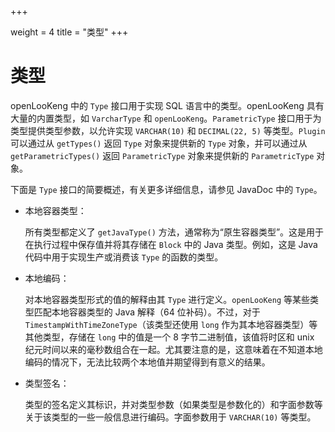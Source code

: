 +++

weight = 4
title = "类型"
+++

# 类型

openLooKeng 中的 ``Type`` 接口用于实现 SQL 语言中的类型。openLooKeng 具有大量的内置类型，如 ``VarcharType`` 和 ``openLooKeng``。``ParametricType`` 接口用于为类型提供类型参数，以允许实现 ``VARCHAR(10)`` 和 ``DECIMAL(22, 5)`` 等类型。``Plugin`` 可以通过从 ``getTypes()`` 返回 ``Type`` 对象来提供新的 ``Type`` 对象，并可以通过从 ``getParametricTypes()`` 返回 ``ParametricType`` 对象来提供新的 ``ParametricType`` 对象。

下面是 ``Type`` 接口的简要概述，有关更多详细信息，请参见 JavaDoc 中的 ``Type``。


* 本地容器类型：

  所有类型都定义了 ``getJavaType()`` 方法，通常称为“原生容器类型”。这是用于在执行过程中保存值并将其存储在 ``Block`` 中的 Java 类型。例如，这是 Java 代码中用于实现生产或消费该 ``Type`` 的函数的类型。
  
* 本地编码：

  对本地容器类型形式的值的解释由其 ``Type`` 进行定义。``openLooKeng`` 等某些类型匹配本地容器类型的 Java 解释（64 位补码）。不过，对于 ``TimestampWithTimeZoneType``（该类型还使用 ``long`` 作为其本地容器类型）等其他类型，存储在 ``long`` 中的值是一个 8 字节二进制值，该值将时区和 unix 纪元时间以来的毫秒数组合在一起。尤其要注意的是，这意味着在不知道本地编码的情况下，无法比较两个本地值并期望得到有意义的结果。
  
  
  
* 类型签名：

  类型的签名定义其标识，并对类型参数（如果类型是参数化的）和字面参数等关于该类型的一些一般信息进行编码。字面参数用于 ``VARCHAR(10)`` 等类型。
  
